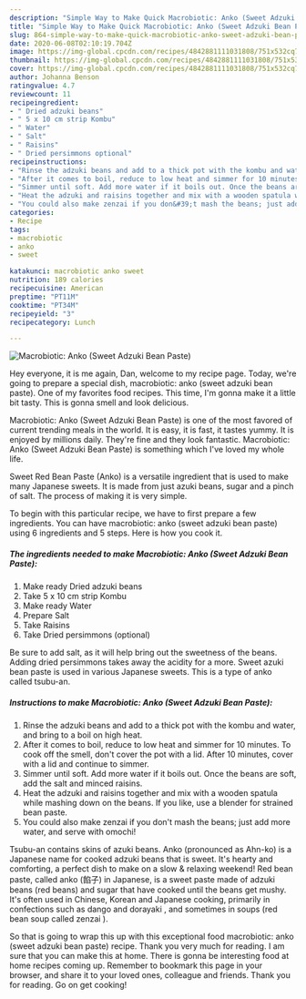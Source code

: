 ```yaml
---
description: "Simple Way to Make Quick Macrobiotic: Anko (Sweet Adzuki Bean Paste)"
title: "Simple Way to Make Quick Macrobiotic: Anko (Sweet Adzuki Bean Paste)"
slug: 864-simple-way-to-make-quick-macrobiotic-anko-sweet-adzuki-bean-paste
date: 2020-06-08T02:10:19.704Z
image: https://img-global.cpcdn.com/recipes/4842881111031808/751x532cq70/macrobiotic-anko-sweet-adzuki-bean-paste-recipe-main-photo.jpg
thumbnail: https://img-global.cpcdn.com/recipes/4842881111031808/751x532cq70/macrobiotic-anko-sweet-adzuki-bean-paste-recipe-main-photo.jpg
cover: https://img-global.cpcdn.com/recipes/4842881111031808/751x532cq70/macrobiotic-anko-sweet-adzuki-bean-paste-recipe-main-photo.jpg
author: Johanna Benson
ratingvalue: 4.7
reviewcount: 11
recipeingredient:
- " Dried adzuki beans"
- " 5 x 10 cm strip Kombu"
- " Water"
- " Salt"
- " Raisins"
- " Dried persimmons optional"
recipeinstructions:
- "Rinse the adzuki beans and add to a thick pot with the kombu and water, and bring to a boil on high heat."
- "After it comes to boil, reduce to low heat and simmer for 10 minutes. To cook off the smell, don&#39;t cover the pot with a lid. After 10 minutes, cover with a lid and continue to simmer."
- "Simmer until soft. Add more water if it boils out. Once the beans are soft, add the salt and minced raisins."
- "Heat the adzuki and raisins together and mix with a wooden spatula while mashing down on the beans. If you like, use a blender for strained bean paste."
- "You could also make zenzai if you don&#39;t mash the beans; just add more water, and serve with omochi!"
categories:
- Recipe
tags:
- macrobiotic
- anko
- sweet

katakunci: macrobiotic anko sweet 
nutrition: 189 calories
recipecuisine: American
preptime: "PT11M"
cooktime: "PT34M"
recipeyield: "3"
recipecategory: Lunch

---
```



![Macrobiotic: Anko (Sweet Adzuki Bean Paste)](https://img-global.cpcdn.com/recipes/4842881111031808/751x532cq70/macrobiotic-anko-sweet-adzuki-bean-paste-recipe-main-photo.jpg)

Hey everyone, it is me again, Dan, welcome to my recipe page. Today, we're going to prepare a special dish, macrobiotic: anko (sweet adzuki bean paste). One of my favorites food recipes. This time, I'm gonna make it a little bit tasty. This is gonna smell and look delicious.

Macrobiotic: Anko (Sweet Adzuki Bean Paste) is one of the most favored of current trending meals in the world. It is easy, it is fast, it tastes yummy. It is enjoyed by millions daily. They're fine and they look fantastic. Macrobiotic: Anko (Sweet Adzuki Bean Paste) is something which I've loved my whole life.

Sweet Red Bean Paste (Anko) is a versatile ingredient that is used to make many Japanese sweets. It is made from just azuki beans, sugar and a pinch of salt. The process of making it is very simple.


To begin with this particular recipe, we have to first prepare a few ingredients. You can have macrobiotic: anko (sweet adzuki bean paste) using 6 ingredients and 5 steps. Here is how you cook it.

<!--inarticleads1-->

##### The ingredients needed to make Macrobiotic: Anko (Sweet Adzuki Bean Paste):

1. Make ready  Dried adzuki beans
1. Take  5 x 10 cm strip Kombu
1. Make ready  Water
1. Prepare  Salt
1. Take  Raisins
1. Take  Dried persimmons (optional)


Be sure to add salt, as it will help bring out the sweetness of the beans. Adding dried persimmons takes away the acidity for a more. Sweet azuki bean paste is used in various Japanese sweets. This is a type of anko called tsubu-an. 

<!--inarticleads2-->

##### Instructions to make Macrobiotic: Anko (Sweet Adzuki Bean Paste):

1. Rinse the adzuki beans and add to a thick pot with the kombu and water, and bring to a boil on high heat.
1. After it comes to boil, reduce to low heat and simmer for 10 minutes. To cook off the smell, don&#39;t cover the pot with a lid. After 10 minutes, cover with a lid and continue to simmer.
1. Simmer until soft. Add more water if it boils out. Once the beans are soft, add the salt and minced raisins.
1. Heat the adzuki and raisins together and mix with a wooden spatula while mashing down on the beans. If you like, use a blender for strained bean paste.
1. You could also make zenzai if you don&#39;t mash the beans; just add more water, and serve with omochi!


Tsubu-an contains skins of azuki beans. Anko (pronounced as Ahn-ko) is a Japanese name for cooked adzuki beans that is sweet. It&#39;s hearty and comforting, a perfect dish to make on a slow &amp; relaxing weekend! Red bean paste, called anko (餡子) in Japanese, is a sweet paste made of adzuki beans (red beans) and sugar that have cooked until the beans get mushy. It&#39;s often used in Chinese, Korean and Japanese cooking, primarily in confections such as dango and dorayaki , and sometimes in soups (red bean soup called zenzai ). 

So that is going to wrap this up with this exceptional food macrobiotic: anko (sweet adzuki bean paste) recipe. Thank you very much for reading. I am sure that you can make this at home. There is gonna be interesting food at home recipes coming up. Remember to bookmark this page in your browser, and share it to your loved ones, colleague and friends. Thank you for reading. Go on get cooking!
